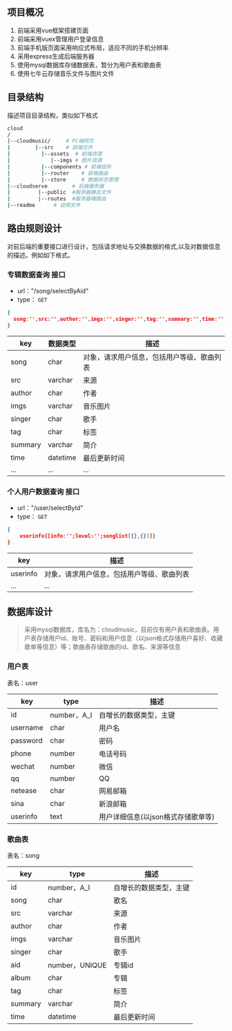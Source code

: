 ## 项目概况
1. 前端采用vue框架搭建页面
2. 前端采用vuex管理用户登录信息
3. 前端手机版页面采用响应式布局，适应不同的手机分辨率
4. 采用express生成后端服务器
5. 使用mysql数据库存储数据表，暂分为用户表和歌曲表
6. 使用七牛云存储音乐文件与图片文件
## 目录结构
描述项目目录结构，类似如下格式
```bash
cloud
/
|--cloudmusic/     # PC端网页
|        |--src    # 前端文件
|          |--assets  # 前端资源
|             |--imgs # 图片资源
|          |--components # 前端组件
|          |--router    # 前端路由
|          |--store     # 数据状态管理 
|--cloudserve        # 后端服务器
|         |--public  #服务器静态文件
|         |--routes  #服务器端路由
|--readme      # 说明文件
```

## 路由规则设计
对前后端的重要接口进行设计，包括请求地址与交换数据的格式,以及对数据信息的描述。例如如下格式。
### 专辑数据查询 接口

- url："/song/selectByAid"
- type： `GET`

```json
{
  song:'',src:'',author:'',imgs:'',singer:'',tag:'',summary:'',time:''
}
```

|key|数据类型|描述|
|---|---|---|
|song|char|对象，请求用户信息，包括用户等级、歌曲列表|
|src|varchar|来源|
|author|char|作者|
|imgs|varchar|音乐图片|
|singer|char|歌手|
|tag|char|标签|
|summary|varchar|简介|
|time|datetime|最后更新时间|
|...|...|...|


### 个人用户数据查询 接口

- url："/user/selectById"
- type： `GET`

```json
{
    userinfo{[info:'';level:'';songlist[{},{}]]}
}
```

|key|描述|
|---|---|
|userinfo|对象，请求用户信息，包括用户等级、歌曲列表|
|...|...|


## 数据库设计

> 采用mysql数据库，库名为：cloudmusic，目前仅有用户表和歌曲表。用户表存储用户id、账号、密码和用户信息（以json格式存储用户喜好、收藏歌单等信息）等；歌曲表存储歌曲的id、歌名、来源等信息

### 用户表
表名：user

|key|type|描述|
|---|---|---|
|id|number，A_I|自增长的数据类型，主键|
|username|char|用户名|
|password|char|密码|
|phone|number|电话号码|
|wechat|number|微信|
|qq|number|QQ|
|netease|char|网易邮箱|
|sina|char|新浪邮箱|
|userinfo|text|用户详细信息(以json格式存储歌单等)|

### 歌曲表
表名：song

|key|type|描述|
|---|---|---|
|id|number，A_I|自增长的数据类型，主键|
|song|char|歌名|
|src|varchar|来源|
|author|char|作者|
|imgs|varchar|音乐图片|
|singer|char|歌手|
|aid|number，UNIQUE |专辑id|
|album|char|专辑|
|tag|char|标签|
|summary|varchar|简介|
|time|datetime|最后更新时间|
